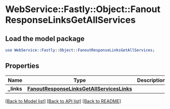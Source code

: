 # WebService::Fastly::Object::FanoutResponseLinksGetAllServices

## Load the model package
```perl
use WebService::Fastly::Object::FanoutResponseLinksGetAllServices;
```

## Properties
Name | Type | Description | Notes
------------ | ------------- | ------------- | -------------
**_links** | [**FanoutResponseLinksGetAllServicesLinks**](FanoutResponseLinksGetAllServicesLinks.md) |  | [optional] 

[[Back to Model list]](../README.md#documentation-for-models) [[Back to API list]](../README.md#documentation-for-api-endpoints) [[Back to README]](../README.md)



